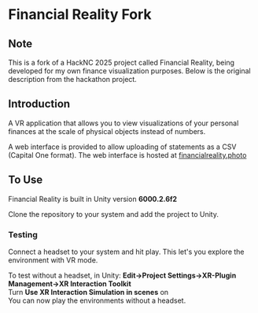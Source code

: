 # Financial Reality Fork

## Note
This is a fork of a HackNC 2025 project called Financial Reality, being developed for my own finance visualization purposes. Below is the original description from the hackathon project.

## Introduction
A VR application that allows you to view visualizations of your personal finances
at the scale of physical objects instead of numbers.

A web interface is provided to allow uploading of statements as a CSV (Capital One format).
The web interface is hosted at [financialreality.photo](https://financialreality.photo)

## To Use
Financial Reality is built in Unity version **6000.2.6f2**

Clone the repository to your system and add the project to Unity. 

### Testing
Connect a headset to your system and hit play. This let's you explore the environment with VR mode.

To test without a headset, in Unity:
**Edit->Project Settings->XR-Plugin Management->XR Interaction Toolkit**  
Turn **Use XR Interaction Simulation in scenes** on  
You can now play the environments without a headset.
